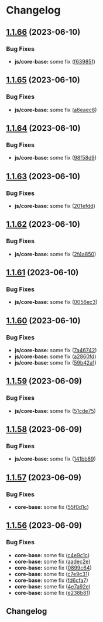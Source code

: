 # Changelog

## [1.1.66](https://github.com/applitools/eyes.sdk.javascript1/compare/js/core-base@1.1.65...js/core-base@1.1.66) (2023-06-10)


### Bug Fixes

* **js/core-base:** some fix ([f63985f](https://github.com/applitools/eyes.sdk.javascript1/commit/f63985f071f9ed2190503345d692fd04a1da657b))

## [1.1.65](https://github.com/applitools/eyes.sdk.javascript1/compare/js/core-base@1.1.64...js/core-base@1.1.65) (2023-06-10)


### Bug Fixes

* **js/core-base:** some fix ([a6eaec6](https://github.com/applitools/eyes.sdk.javascript1/commit/a6eaec65f39f584c78b84c31b9e12c9c534a8a2b))

## [1.1.64](https://github.com/applitools/eyes.sdk.javascript1/compare/js/core-base@1.1.63...js/core-base@1.1.64) (2023-06-10)


### Bug Fixes

* **js/core-base:** some fix ([98f58d9](https://github.com/applitools/eyes.sdk.javascript1/commit/98f58d936ba79a3ecbee35f5a1e7b3c8110db026))

## [1.1.63](https://github.com/applitools/eyes.sdk.javascript1/compare/js/core-base@1.1.62...js/core-base@1.1.63) (2023-06-10)


### Bug Fixes

* **js/core-base:** some fix ([201efdd](https://github.com/applitools/eyes.sdk.javascript1/commit/201efdd5de78cbf4461120532c2454d54e95c3f7))

## [1.1.62](https://github.com/applitools/eyes.sdk.javascript1/compare/js/core-base@1.1.61...js/core-base@1.1.62) (2023-06-10)


### Bug Fixes

* **js/core-base:** some fix ([2f4a850](https://github.com/applitools/eyes.sdk.javascript1/commit/2f4a8507e09d3aea0bd37eef506a67c380623759))

## [1.1.61](https://github.com/applitools/eyes.sdk.javascript1/compare/js/core-base@1.1.60...js/core-base@1.1.61) (2023-06-10)


### Bug Fixes

* **js/core-base:** some fix ([0056ec3](https://github.com/applitools/eyes.sdk.javascript1/commit/0056ec3f992d355833cb80d513df696c4b1b4ef4))

## [1.1.60](https://github.com/applitools/eyes.sdk.javascript1/compare/js/core-base@1.1.59...js/core-base@1.1.60) (2023-06-10)


### Bug Fixes

* **js/core-base:** some fix ([7a46742](https://github.com/applitools/eyes.sdk.javascript1/commit/7a46742ae2efc052efb6d866a94d789adf543865))
* **js/core-base:** some fix ([a2860fd](https://github.com/applitools/eyes.sdk.javascript1/commit/a2860fd10c90ddc17dad9196b4eb80f3197be138))
* **js/core-base:** some fix ([59b42a1](https://github.com/applitools/eyes.sdk.javascript1/commit/59b42a12152740639497fd1a2cae9f8208241577))

## [1.1.59](https://github.com/applitools/eyes.sdk.javascript1/compare/js/core-base@1.1.58...js/core-base@1.1.59) (2023-06-09)


### Bug Fixes

* **js/core-base:** some fix ([51cde75](https://github.com/applitools/eyes.sdk.javascript1/commit/51cde75f8e99040b8a553ee476ff2c6ee498cf90))

## [1.1.58](https://github.com/applitools/eyes.sdk.javascript1/compare/js/core-base-v1.1.57...js/core-base@1.1.58) (2023-06-09)


### Bug Fixes

* **js/core-base:** some fix ([141bb89](https://github.com/applitools/eyes.sdk.javascript1/commit/141bb891672bb401a7dab6a0caa0ba030278a132))

## [1.1.57](https://github.com/applitools/eyes.sdk.javascript1/compare/core-base@1.1.56...core-base@1.1.57) (2023-06-09)


### Bug Fixes

* **core-base:** some fix ([55f0d1c](https://github.com/applitools/eyes.sdk.javascript1/commit/55f0d1c8dc431e36a2149ab198c00e97b468fdc8))

## [1.1.56](https://github.com/applitools/eyes.sdk.javascript1/compare/core-base-v1.1.55...core-base@1.1.56) (2023-06-09)


### Bug Fixes

* **core-base:** some fix ([c4e9c1c](https://github.com/applitools/eyes.sdk.javascript1/commit/c4e9c1cc008aac9d999935ec167280fb1af368d6))
* **core-base:** some fix ([aadec2e](https://github.com/applitools/eyes.sdk.javascript1/commit/aadec2e0ca0c3467367fe6e5e3c83c3f4e316dd3))
* **core-base:** some fix ([0899c64](https://github.com/applitools/eyes.sdk.javascript1/commit/0899c644f69a652d615bcac7fd42d7d5793cbc88))
* **core-base:** some fix ([c7e9c31](https://github.com/applitools/eyes.sdk.javascript1/commit/c7e9c3123e423016956a05f6a97a1be51a73f319))
* **core-base:** some fix ([fd6cfa7](https://github.com/applitools/eyes.sdk.javascript1/commit/fd6cfa7f20cc819ce3685f9000fb6c9858de311b))
* **core-base:** some fix ([4e7a92e](https://github.com/applitools/eyes.sdk.javascript1/commit/4e7a92e572d9f6da592c66aae86e77e33be6f345))
* **core-base:** some fix ([e238b81](https://github.com/applitools/eyes.sdk.javascript1/commit/e238b813733606e9cfddba8a82ec03a1a2c97637))

## Changelog
